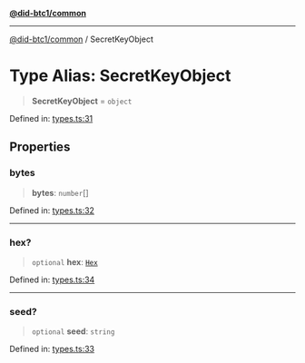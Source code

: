 [**@did-btc1/common**](../README.md)

***

[@did-btc1/common](../globals.md) / SecretKeyObject

# Type Alias: SecretKeyObject

> **SecretKeyObject** = `object`

Defined in: [types.ts:31](https://github.com/dcdpr/did-btc1-js/blob/4ab6f9915d95beed9bc633644c9db1539395f512/packages/common/src/types.ts#L31)

## Properties

### bytes

> **bytes**: `number`[]

Defined in: [types.ts:32](https://github.com/dcdpr/did-btc1-js/blob/4ab6f9915d95beed9bc633644c9db1539395f512/packages/common/src/types.ts#L32)

***

### hex?

> `optional` **hex**: [`Hex`](Hex.md)

Defined in: [types.ts:34](https://github.com/dcdpr/did-btc1-js/blob/4ab6f9915d95beed9bc633644c9db1539395f512/packages/common/src/types.ts#L34)

***

### seed?

> `optional` **seed**: `string`

Defined in: [types.ts:33](https://github.com/dcdpr/did-btc1-js/blob/4ab6f9915d95beed9bc633644c9db1539395f512/packages/common/src/types.ts#L33)
